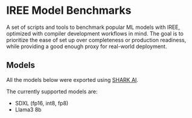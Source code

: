 # IREE Model Benchmarks

A set of scripts and tools to benchmark popular ML models with IREE, optimized
with compiler development workflows in mind. The goal is to prioritize the ease
of set up over completeness or production readiness, while providing a good
enough proxy for real-world deployment.

## Models

All the models below were exported using [SHARK AI](https://github.com/nod-ai/shark-ai).

The currently supported models are:
* SDXL (fp16, int8, fp8)
* Llama3 8b

